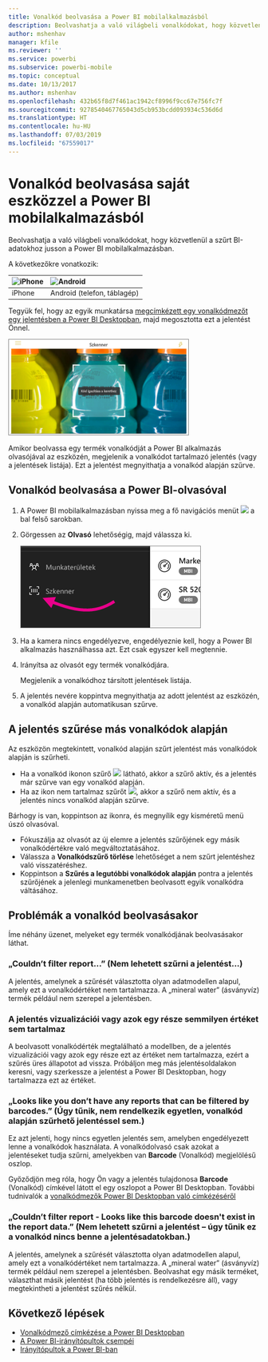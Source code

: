 ```yaml
---
title: Vonalkód beolvasása a Power BI mobilalkalmazásból
description: Beolvashatja a való világbeli vonalkódokat, hogy közvetlenül a szűrt BI-adatokhoz jusson a Power BI mobilalkalmazásban.
author: mshenhav
manager: kfile
ms.reviewer: ''
ms.service: powerbi
ms.subservice: powerbi-mobile
ms.topic: conceptual
ms.date: 10/13/2017
ms.author: mshenhav
ms.openlocfilehash: 432b65f8d7f461ac1942cf8996f9cc67e756fc7f
ms.sourcegitcommit: 9278540467765043d5cb953bcdd093934c536d6d
ms.translationtype: HT
ms.contentlocale: hu-HU
ms.lasthandoff: 07/03/2019
ms.locfileid: "67559017"
---
```

# <a name="scan-a-barcode-with-your-device-from-the-power-bi-mobile-app"></a>Vonalkód beolvasása saját eszközzel a Power BI mobilalkalmazásból
Beolvashatja a való világbeli vonalkódokat, hogy közvetlenül a szűrt BI-adatokhoz jusson a Power BI mobilalkalmazásban.


A következőkre vonatkozik:

| ![iPhone](./media/mobile-apps-quickstart-view-dashboard-report/iphone-logo-30-px.png) | ![Android](./media/mobile-apps-quickstart-view-dashboard-report/android-logo-30-px.png) | 
|:--- |:--- |
| iPhone | Android (telefon, táblagép) | 

Tegyük fel, hogy az egyik munkatársa [megcímkézett egy vonalkódmezőt egy jelentésben a Power BI Desktopban](../../desktop-mobile-barcodes.md), majd megosztotta ezt a jelentést Önnel. 

![](media/mobile-apps-scan-barcode-iphone/power-bi-barcode-scanner.png)

Amikor beolvassa egy termék vonalkódját a Power BI alkalmazás olvasójával az eszközén, megjelenik a vonalkódot tartalmazó jelentés (vagy a jelentések listája). Ezt a jelentést megnyithatja a vonalkód alapján szűrve.

## <a name="scan-a-barcode-with-the-power-bi-scanner"></a>Vonalkód beolvasása a Power BI-olvasóval
1. A Power BI mobilalkalmazásban nyissa meg a fő navigációs menüt ![](media/mobile-apps-scan-barcode-iphone/pbi_iph_navmenu.png) a bal felső sarokban. 
2. Görgessen az **Olvasó** lehetőségig, majd válassza ki. 
   
    ![](media/mobile-apps-scan-barcode-iphone/power-bi-scanner.png)
3. Ha a kamera nincs engedélyezve, engedélyeznie kell, hogy a Power BI alkalmazás használhassa azt. Ezt csak egyszer kell megtennie. 
4. Irányítsa az olvasót egy termék vonalkódjára. 
   
    Megjelenik a vonalkódhoz társított jelentések listája.
5. A jelentés nevére koppintva megnyithatja az adott jelentést az eszközén, a vonalkód alapján automatikusan szűrve.

## <a name="filter-by-other-barcodes-while-in-a-report"></a>A jelentés szűrése más vonalkódok alapján
Az eszközön megtekintett, vonalkód alapján szűrt jelentést más vonalkódok alapján is szűrheti.

* Ha a vonalkód ikonon szűrő ![](media/mobile-apps-scan-barcode-iphone/power-bi-barcode-filtered-icon-black.png) látható, akkor a szűrő aktív, és a jelentés már szűrve van egy vonalkód alapján. 
* Ha az ikon nem tartalmaz szűrőt ![](media/mobile-apps-scan-barcode-iphone/power-bi-barcode-unfiltered-icon.png), akkor a szűrő nem aktív, és a jelentés nincs vonalkód alapján szűrve. 

Bárhogy is van, koppintson az ikonra, és megnyílik egy kisméretű menü úszó olvasóval.

* Fókuszálja az olvasót az új elemre a jelentés szűrőjének egy másik vonalkódértékre való megváltoztatásához. 
* Válassza a **Vonalkódszűrő törlése** lehetőséget a nem szűrt jelentéshez való visszatéréshez.
* Koppintson a **Szűrés a legutóbbi vonalkódok alapján** pontra a jelentés szűrőjének a jelenlegi munkamenetben beolvasott egyik vonalkódra váltásához.

## <a name="issues-with-scanning-a-barcode"></a>Problémák a vonalkód beolvasásakor
Íme néhány üzenet, melyeket egy termék vonalkódjának beolvasásakor láthat.

### <a name="couldnt-filter-report"></a>„Couldn’t filter report...” (Nem lehetett szűrni a jelentést...)
A jelentés, amelynek a szűrését választotta olyan adatmodellen alapul, amely ezt a vonalkódértéket nem tartalmazza. A „mineral water” (ásványvíz) termék például nem szerepel a jelentésben.  

### <a name="allsome-of-the-visuals-in-the-report-dont-contain-any-value"></a>A jelentés vizualizációi vagy azok egy része semmilyen értéket sem tartalmaz
A beolvasott vonalkódérték megtalálható a modellben, de a jelentés vizualizációi vagy azok egy része ezt az értéket nem tartalmazza, ezért a szűrés üres állapotot ad vissza. Próbáljon meg más jelentésoldalakon keresni, vagy szerkessze a jelentést a Power BI Desktopban, hogy tartalmazza ezt az értéket. 

### <a name="looks-like-you-dont-have-any-reports-that-can-be-filtered-by-barcodes"></a>„Looks like you don’t have any reports that can be filtered by barcodes.” (Úgy tűnik, nem rendelkezik egyetlen, vonalkód alapján szűrhető jelentéssel sem.)
Ez azt jelenti, hogy nincs egyetlen jelentés sem, amelyben engedélyezett lenne a vonalkódok használata. A vonalkódolvasó csak azokat a jelentéseket tudja szűrni, amelyekben van **Barcode** (Vonalkód) megjelölésű oszlop.  

Győződjön meg róla, hogy Ön vagy a jelentés tulajdonosa **Barcode** (Vonalkód) címkével látott el egy oszlopot a Power BI Desktopban. További tudnivalók a [vonalkódmezők Power BI Desktopban való címkézéséről](../../desktop-mobile-barcodes.md)

### <a name="couldnt-filter-report---looks-like-this-barcode-doesnt-exist-in-the-report-data"></a>„Couldn’t filter report - Looks like this barcode doesn't exist in the report data.” (Nem lehetett szűrni a jelentést – úgy tűnik ez a vonalkód nincs benne a jelentésadatokban.)
A jelentés, amelynek a szűrését választotta olyan adatmodellen alapul, amely ezt a vonalkódértéket nem tartalmazza. A „mineral water” (ásványvíz) termék például nem szerepel a jelentésben. Beolvashat egy másik terméket, választhat másik jelentést (ha több jelentés is rendelkezésre áll), vagy megtekintheti a jelentést szűrés nélkül. 

## <a name="next-steps"></a>Következő lépések
* [Vonalkódmező címkézése a Power BI Desktopban](../../desktop-mobile-barcodes.md)
* [A Power BI-irányítópultok csempéi](../end-user-tiles.md)
* [Irányítópultok a Power BI-ban](../end-user-dashboards.md)

